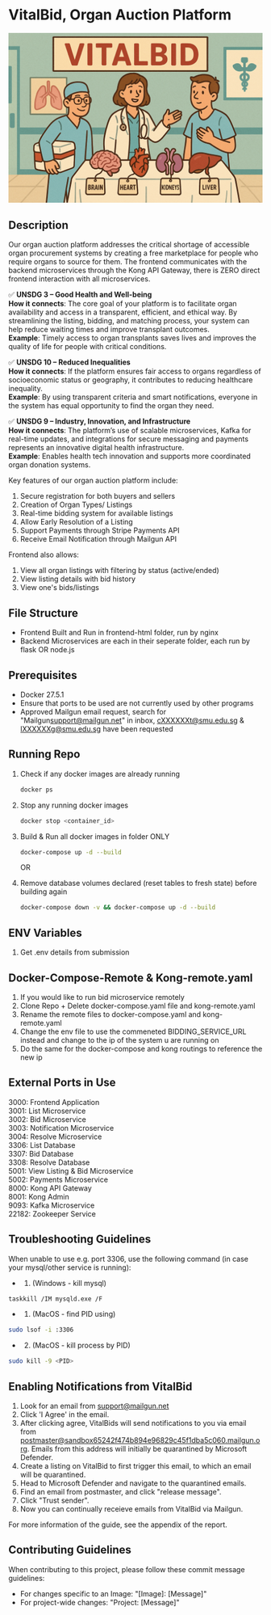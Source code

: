 # VitalBid, Organ Auction Platform
![Fun Image](dd1efe8a-f16f-4d8e-8456-0e2b5c5e6b65.png)

## Description
Our organ auction platform addresses the critical shortage of accessible organ procurement systems by creating a free marketplace for people who require organs to source for them. The frontend communicates with the backend microservices through the Kong API Gateway, there is ZERO direct frontend interaction with all microservices.


✅ **UNSDG 3 – Good Health and Well-being**  
**How it connects**: The core goal of your platform is to facilitate organ availability and access in a transparent, efficient, and ethical way. By streamlining the listing, bidding, and matching process, your system can help reduce waiting times and improve transplant outcomes.  
**Example**: Timely access to organ transplants saves lives and improves the quality of life for people with critical conditions.

✅ **UNSDG 10 – Reduced Inequalities**  
**How it connects**: If the platform ensures fair access to organs regardless of socioeconomic status or geography, it contributes to reducing healthcare inequality.  
**Example**: By using transparent criteria and smart notifications, everyone in the system has equal opportunity to find the organ they need.

✅ **UNSDG 9 – Industry, Innovation, and Infrastructure**  
**How it connects**: The platform’s use of scalable microservices, Kafka for real-time updates, and integrations for secure messaging and payments represents an innovative digital health infrastructure.  
**Example**: Enables health tech innovation and supports more coordinated organ donation systems.

Key features of our organ auction platform include:
1.	Secure registration for both buyers and sellers
2.	Creation of Organ Types/ Listings
3.	Real-time bidding system for available listings
4.	Allow Early Resolution of a Listing
5.	Support Payments through Stripe Payments API
6.	Receive Email Notification through Mailgun API

Frontend also allows:
1.	View all organ listings with filtering by status (active/ended)
2.	View listing details with bid history
3.	View one's bids/listings

## File Structure
- Frontend Built and Run in frontend-html folder, run by nginx
- Backend Microservices are each in their seperate folder, each run by flask OR node.js

## Prerequisites
- Docker 27.5.1
- Ensure that ports to be used are not currently used by other programs
- Approved Mailgun email request, search for "Mailgun<support@mailgun.net>" in inbox, cXXXXXXt@smu.edu.sg & lXXXXXXg@smu.edu.sg have been requested

## Running Repo 
1. Check if any docker images are already running
   ```sh
   docker ps
   ```
2. Stop any running docker images  
   ```sh
   docker stop <container_id>
   ```

3. Build & Run all docker images in folder ONLY
   ```sh
   docker-compose up -d --build
   ```
   OR
3. Remove database volumes declared (reset tables to fresh state) before building again
   ```sh
   docker-compose down -v && docker-compose up -d --build
   ```

## ENV Variables
1. Get .env details from submission

## Docker-Compose-Remote & Kong-remote.yaml
1. If you would like to run bid microservice remotely
2. Clone Repo + Delete docker-compose.yaml file and kong-remote.yaml
3. Rename the remote files to docker-compose.yaml and kong-remote.yaml
4. Change the env file to use the commeneted BIDDING_SERVICE_URL instead and change to the ip of the system u are running on
5. Do the same for the docker-compose and kong routings to reference the new ip

## External Ports in Use
3000: Frontend Application </br>
3001: List Microservice </br>
3002: Bid Microservice </br>
3003: Notification Microservice </br>
3004: Resolve Microservice </br>
3306: List Database </br>
3307: Bid Database </br>
3308: Resolve Database </br>
5001: View Listing & Bid Microservice </br>
5002: Payments Microservice </br>
8000: Kong API Gateway </br>
8001: Kong Admin </br>
9093: Kafka Microservice </br>
22182: Zookeeper Service </br>

## Troubleshooting Guidelines 
When unable to use e.g. port 3306, use the following command (in case your mysql/other service is running):
* 1. (Windows - kill mysql)
```sh
taskkill /IM mysqld.exe /F
```
* 1. (MacOS - find PID using)
```sh
sudo lsof -i :3306 
```
* 2. (MacOS - kill process by PID)
```sh
sudo kill -9 <PID>
```
## Enabling Notifications from VitalBid
1. Look for an email from support@mailgun.net
2. Click 'I Agree' in the email.
3. After clicking agree, VitalBids will send notifications to you via email from postmaster@sandbox65242f474b894e96829c45f1dba5c060.mailgun.org. Emails from this address will initially be quarantined by Microsoft Defender.
4. Create a listing on VitalBid to first trigger this email, to which an email will be quarantined.
5. Head to Microsoft Defender and navigate to the quarantined emails.
6. Find an email from postmaster, and click "release message".
7. Click "Trust sender".
8. Now you can continually receieve emails from VitalBid via Mailgun.

For more information of the guide, see the appendix of the report.

## Contributing Guidelines
When contributing to this project, please follow these commit message guidelines:
* For changes specific to an Image: "[Image]: [Message]"
* For project-wide changes: "Project: [Message]"

